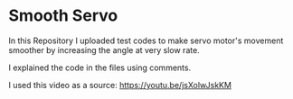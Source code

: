 # Smooth Servo

In this Repository I uploaded test codes to make servo motor's movement smoother by increasing the angle at very slow rate.

I explained the code in the files using comments.

I used this video as a source: https://youtu.be/jsXolwJskKM
